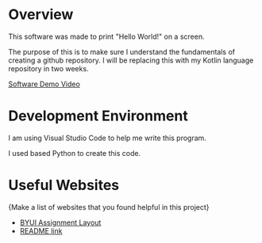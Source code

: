 # Overview

This software was made to print "Hello World!" on a screen.

The purpose of this is to make sure I understand the fundamentals of creating a github repository. I will be replacing this with my Kotlin language repository in two weeks.

[Software Demo Video](http://youtube.link.goes.here)

# Development Environment

I am using Visual Studio Code to help me write this program.

I used based Python to create this code.

# Useful Websites

{Make a list of websites that you found helpful in this project}
* [BYUI Assignment Layout](https://byui.instructure.com/courses/291072/assignments/12734171)
* [README link](https://byui-cse.github.io/cse310-course/modules/psp/README.md)
